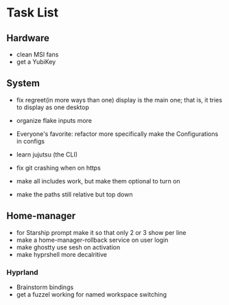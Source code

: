 # Task List

## Hardware

- clean MSI fans
- get a YubiKey

## System

- fix regreet(in more ways than one) display is the main one; that is, it tries to display as one desktop

- organize flake inputs more

- Everyone's favorite: refactor more specifically make the Configurations in configs

- learn jujutsu (the CLI)

- fix git crashing when on https

- make all includes work, but make them optional to turn on

- make the paths still relative but top down

## Home-manager

- for Starship prompt make it so that only 2 or 3 show per line
- make a home-manager-rollback service on user login
- make ghostty use sesh on activation
- make hyprshell more decalritive

### Hyprland

- Brainstorm bindings
- get a fuzzel working for named workspace switching

